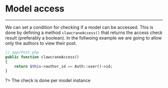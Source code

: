 # Model access
----
We can set a condition for checking if a model can be accessed. This is done by defining a method `clawcraneAccess()` that returns the access check result (preferably a boolean). In the follwoing example we are going to allow only the authors to view their post.

```php
// app/Post.php
public function clawcraneAccess()
{
    return $this->author_id == Auth::user()->id;
}
```

?> The check is done per model instance
